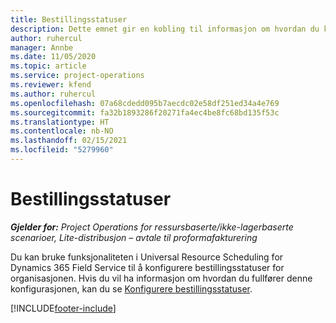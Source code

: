```yaml
---
title: Bestillingsstatuser
description: Dette emnet gir en kobling til informasjon om hvordan du konfigurerer bestillingsstatuser i Project Operations.
author: ruhercul
manager: Annbe
ms.date: 11/05/2020
ms.topic: article
ms.service: project-operations
ms.reviewer: kfend
ms.author: ruhercul
ms.openlocfilehash: 07a68cdedd095b7aecdc02e58df251ed34a4e769
ms.sourcegitcommit: fa32b1893286f20271fa4ec4be8fc68bd135f53c
ms.translationtype: HT
ms.contentlocale: nb-NO
ms.lasthandoff: 02/15/2021
ms.locfileid: "5279960"
---
```

# <a name="booking-statuses"></a>Bestillingsstatuser

_**Gjelder for:** Project Operations for ressursbaserte/ikke-lagerbaserte scenarioer, Lite-distribusjon – avtale til proformafakturering_

Du kan bruke funksjonaliteten i Universal Resource Scheduling for Dynamics 365 Field Service til å konfigurere bestillingsstatuser for organisasjonen. Hvis du vil ha informasjon om hvordan du fullfører denne konfigurasjonen, kan du se [Konfigurere bestillingsstatuser](https://docs.microsoft.com/dynamics365/field-service/set-up-booking-statuses).


[!INCLUDE[footer-include](../includes/footer-banner.md)]